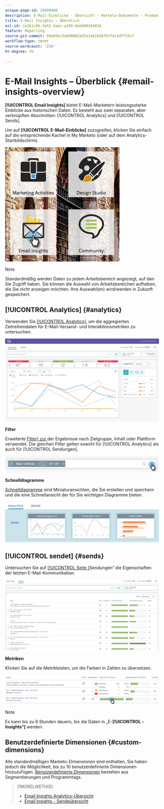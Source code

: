 ```yaml
---
unique-page-id: 10099408
description: E-Mail-Einblicke - Übersicht - Marketo-Dokumente - Produktdokumentation
title: E-Mail Insights – Überblick
exl-id: ce261c9b-3a52-4aec-a299-0eb60026483d
feature: Reporting
source-git-commit: 09a656c3a0d0002edfa1a61b987bff4c1dff33cf
workflow-type: tm+mt
source-wordcount: '214'
ht-degree: 4%

---
```


# E-Mail Insights – Überblick {#email-insights-overview}

**[!UICONTROL Email Insights]** bietet E-Mail-Marketern leistungsstarke Einblicke aus historischen Daten. Es besteht aus zwei separaten, aber verknüpften Abschnitten: [!UICONTROL Analytics] und [!UICONTROL Sends].

Um auf **[!UICONTROL E-Mail-Einblicke]** zuzugreifen, klicken Sie einfach auf die entsprechende Kachel in My Marketo (oder auf dem Analytics-Startbildschirm).

![](assets/icon.png)

>[!NOTE]
>
>Standardmäßig werden Daten zu jedem Arbeitsbereich angezeigt, auf den Sie Zugriff haben. Sie können die Auswahl von Arbeitsbereichen aufheben, die Sie nicht anzeigen möchten. Ihre Auswahl(en) wird/werden in Zukunft gespeichert.

## [!UICONTROL Analytics] {#analytics}

Verwenden Sie [[!UICONTROL Analytics]](/help/marketo/product-docs/reporting/email-insights/email-insights-analytics-overview.md), um die aggregierten Zeitreihendaten für E-Mail-Versand- und Interaktionsmetriken zu untersuchen.

![](assets/emailanalytics.jpg)

**Filter**

Erweiterte [Filter) zur ](/help/marketo/product-docs/reporting/email-insights/filtering-in-email-insights.md) der Ergebnisse nach Zielgruppe, Inhalt oder Plattform verwendet. Die gleichen Filter gelten sowohl für [!UICONTROL Analytics] als auch für [!UICONTROL Sendungen].

![](assets/filter.png)

**Schnelldiagramme**

[Schnelldiagramme](/help/marketo/product-docs/reporting/email-insights/email-insights-quick-charts.md) sind Miniaturansichten, die Sie erstellen und speichern und die eine Schnellansicht der für Sie wichtigen Diagramme bieten.

![](assets/three.png)

## [!UICONTROL sendet] {#sends}

Untersuchen Sie auf [[!UICONTROL  Seite ]](/help/marketo/product-docs/reporting/email-insights/email-insights-sends-overview.md)Sendungen“ die Eigenschaften der letzten E-Mail-Kommunikation.

![](assets/two.png)

**Metriken**

Klicken Sie auf die Metrikleisten, um die Farben in Zahlen zu übersetzen.

![](assets/delivery-metrics.png)

>[!NOTE]
>
>Es kann bis zu 8 Stunden dauern, bis die Daten in „E-**[!UICONTROL -Insights“]** werden.

## Benutzerdefinierte Dimensionen {#custom-dimensions}

Alle standardmäßigen Marketo-Dimensionen sind enthalten, Sie haben jedoch die Möglichkeit, bis zu 10 benutzerdefinierte Dimensionen hinzuzufügen. [Benutzerdefinierte Dimensionen](/help/marketo/product-docs/reporting/email-insights/custom-dimensions-for-email-insights.md) bestehen aus Segmentierungen und Programmtags.

>[!MORELIKETHIS]
>
>* [Email Insights Analytics-Übersicht](/help/marketo/product-docs/reporting/email-insights/email-insights-analytics-overview.md)
>* [Email Insights - Sendeübersicht](/help/marketo/product-docs/reporting/email-insights/email-insights-sends-overview.md)
